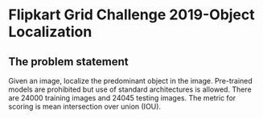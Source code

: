 # Flipkart Grid Challenge 2019-Object Localization

## The problem statement 
  Given an image, localize the predominant object in the image.
  Pre-trained models are prohibited but use of standard architectures is allowed. There are 24000 training images and 24045       testing images.
  The metric for scoring is mean intersection over union (IOU).
  
  
